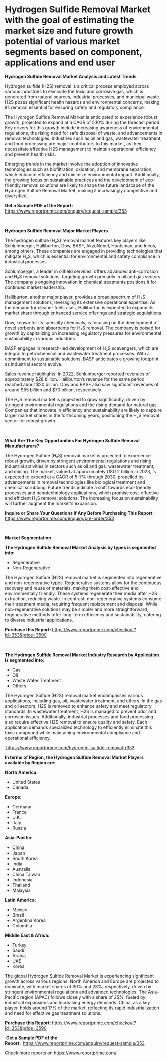 <p><h1>Hydrogen Sulfide Removal Market with the goal of estimating the market size and future growth potential of various market segments based on component, applications and end user</h1></p><p><strong>Hydrogen Sulfide Removal Market Analysis and Latest Trends</strong></p>
<p><p>Hydrogen sulfide (H2S) removal is a critical process employed across various industries to eliminate the toxic and corrosive gas, which is generated from natural sources, industrial processes, and municipal waste. H2S poses significant health hazards and environmental concerns, making its removal essential for ensuring safety and regulatory compliance.</p><p>The Hydrogen Sulfide Removal Market is anticipated to experience robust growth, projected to expand at a CAGR of 5.10% during the forecast period. Key drivers for this growth include increasing awareness of environmental regulations, the rising need for safe disposal of waste, and advancements in removal technologies. Industries such as oil and gas, wastewater treatment, and food processing are major contributors to this market, as they necessitate effective H2S management to maintain operational efficiency and prevent health risks.</p><p>Emerging trends in the market involve the adoption of innovative technologies such as biofiltration, oxidation, and membrane separation, which enhance efficiency and minimize environmental impact. Additionally, the growing focus on sustainable practices and the development of eco-friendly removal solutions are likely to shape the future landscape of the Hydrogen Sulfide Removal Market, making it increasingly competitive and diversified.</p></p>
<p><strong>Get a Sample PDF of the Report:&nbsp;</strong> <a href="https://www.reportprime.com/enquiry/request-sample/353?utm_campaign=3363&utm_medium=2&utm_source=Github&utm_content=ia&utm_term=18032025&utm_id=hydrogen-sulfide-removal">https://www.reportprime.com/enquiry/request-sample/353</a></p>
<p>&nbsp;</p>
<p><strong>Hydrogen Sulfide Removal Major Market Players</strong></p>
<p><p>The hydrogen sulfide (H₂S) removal market features key players like Schlumberger, Halliburton, Dow, BASF, AkzoNobel, Huntsman, and Ineos, among others. These companies are engaged in providing technologies that mitigate H₂S, which is essential for environmental and safety compliance in industrial processes.</p><p>Schlumberger, a leader in oilfield services, offers advanced anti-corrosion and H₂S removal solutions, targeting growth primarily in oil and gas sectors. The company's ongoing innovation in chemical treatments positions it for continued market leadership. </p><p>Halliburton, another major player, provides a broad spectrum of H₂S management solutions, leveraging its extensive operational expertise. As the demand for cleaner fuels rises, Halliburton is expected to expand its market share through enhanced service offerings and strategic acquisitions.</p><p>Dow, known for its specialty chemicals, is focusing on the development of novel sorbents and absorbents for H₂S removal. The company is poised for growth by capitalizing on increasing regulatory pressures for environmental sustainability in various industries.</p><p>BASF engages in research-led development of H₂S scavengers, which are integral to petrochemical and wastewater treatment processes. With a commitment to sustainable solutions, BASF anticipates a growing footprint as industrial sectors evolve.</p><p>Sales revenue highlights: In 2022, Schlumberger reported revenues of approximately $28 billion. Halliburton’s revenue for the same period reached about $20 billion. Dow and BASF also saw significant revenues of around $55 billion and $70 billion, respectively.</p><p>The H₂S removal market is projected to grow significantly, driven by stringent environmental regulations and the rising demand for natural gas. Companies that innovate in efficiency and sustainability are likely to capture larger market shares in the forthcoming years, positioning the H₂S removal sector for robust growth.</p></p>
<p>&nbsp;</p>
<p><strong>What Are The Key Opportunities For Hydrogen Sulfide Removal Manufacturers?</strong></p>
<p><p>The Hydrogen Sulfide (H₂S) removal market is projected to experience robust growth, driven by stringent environmental regulations and rising industrial activities in sectors such as oil and gas, wastewater treatment, and mining. The market, valued at approximately USD 2 billion in 2023, is expected to expand at a CAGR of 5-7% through 2030, propelled by advancements in removal technologies like biological treatment and chemical scrubbing. Future trends indicate a shift towards eco-friendly processes and nanotechnology applications, which promise cost-effective and efficient H₂S removal solutions. The increasing focus on sustainability will further augment the market's expansion.</p></p>
<p><strong>Inquire or Share Your Questions If Any Before Purchasing This Report:</strong> <a href="https://www.reportprime.com/enquiry/pre-order/353?utm_campaign=3363&utm_medium=2&utm_source=Github&utm_content=ia&utm_term=18032025&utm_id=hydrogen-sulfide-removal">https://www.reportprime.com/enquiry/pre-order/353</a></p>
<p>&nbsp;</p>
<p><strong>Market Segmentation</strong></p>
<p><strong>The Hydrogen Sulfide Removal Market Analysis by types is segmented into:</strong></p>
<p><ul><li>Regenerative</li><li>Non-Regenerative</li></ul></p>
<p><p>The Hydrogen Sulfide (H2S) removal market is segmented into regenerative and non-regenerative types. Regenerative systems allow for the continuous recovery and reuse of materials, making them cost-effective and environmentally friendly. These systems regenerate their media after H2S extraction, reducing waste. In contrast, non-regenerative systems consume their treatment media, requiring frequent replacement and disposal. While non-regenerative solutions may be simpler and more straightforward, regenerative methods offer long-term efficiency and sustainability, catering to diverse industrial applications.</p></p>
<p><strong>Purchase this Report:&nbsp;</strong><a href="https://www.reportprime.com/checkout?id=353&price=3590&utm_campaign=3363&utm_medium=2&utm_source=Github&utm_content=ia&utm_term=18032025&utm_id=hydrogen-sulfide-removal">https://www.reportprime.com/checkout?id=353&price=3590</a></p>
<p>&nbsp;</p>
<p><strong>The Hydrogen Sulfide Removal Market Industry Research by Application is segmented into:</strong></p>
<p><ul><li>Gas</li><li>Oil</li><li>Waste Water Treatment</li><li>Others</li></ul></p>
<p><p>The Hydrogen Sulfide (H2S) removal market encompasses various applications, including gas, oil, wastewater treatment, and others. In the gas and oil sectors, H2S is removed to enhance safety and meet regulatory standards. In wastewater treatment, H2S is managed to prevent odor and corrosion issues. Additionally, industrial processes and food processing also require effective H2S removal to ensure quality and safety. Each application demands specialized technology to efficiently eliminate this toxic compound while maintaining environmental compliance and operational efficiency.</p></p>
<p><a href="https://www.reportprime.com/hydrogen-sulfide-removal-r353?utm_campaign=3363&utm_medium=2&utm_source=Github&utm_content=ia&utm_term=18032025&utm_id=hydrogen-sulfide-removal">&nbsp;https://www.reportprime.com/hydrogen-sulfide-removal-r353</a></p>
<p><strong>In terms of Region, the Hydrogen Sulfide Removal Market Players available by Region are:</strong></p>
<p>
    <p> <strong> North America: </strong>
        <ul>
            <li>United States</li>
            <li>Canada</li>
        </ul>
        </p> 
    <p> <strong> Europe: </strong>
        <ul>
            <li>Germany</li>
            <li>France</li>
            <li>U.K.</li>
            <li>Italy</li>
            <li>Russia</li>
        </ul>
        </p> 
    <p> <strong> Asia-Pacific: </strong>
        <ul>
            <li>China</li>
            <li>Japan</li>
            <li>South Korea</li>
            <li>India</li>
            <li>Australia</li>
            <li>China Taiwan</li>
            <li>Indonesia</li>
            <li>Thailand</li>
            <li>Malaysia</li>
        </ul>
        </p> 
    <p> <strong> Latin America: </strong>
        <ul>
            <li>Mexico</li>
            <li>Brazil</li>
            <li>Argentina Korea</li>
            <li>Colombia</li>
        </ul>
        </p> 
    <p> <strong> Middle East & Africa: </strong>
        <ul>
            <li>Turkey</li>
            <li>Saudi</li>
            <li>Arabia</li>
            <li>UAE</li>
            <li>Korea</li>
        </ul>
    </p>
    </p>
<p><p>The global Hydrogen Sulfide Removal Market is experiencing significant growth across various regions. North America and Europe are projected to dominate, with market shares of 30% and 28%, respectively, driven by stringent environmental regulations and advanced technologies. The Asia-Pacific region (APAC) follows closely with a share of 25%, fueled by industrial expansions and increasing energy demands. China, as a key player, holds around 17% of the market, reflecting its rapid industrialization and need for effective gas treatment solutions.</p></p>
<p><strong>Purchase this Report: </strong><a href="https://www.reportprime.com/checkout?id=353&price=3590&utm_campaign=3363&utm_medium=2&utm_source=Github&utm_content=ia&utm_term=18032025&utm_id=hydrogen-sulfide-removal">https://www.reportprime.com/checkout?id=353&price=3590</a></p>
<p>&nbsp;<strong>Get a Sample PDF of the Report:&nbsp;&nbsp;</strong><a href="https://www.reportprime.com/enquiry/request-sample/353?utm_campaign=3363&utm_medium=2&utm_source=Github&utm_content=ia&utm_term=18032025&utm_id=hydrogen-sulfide-removal">https://www.reportprime.com/enquiry/request-sample/353</a></p>
<p><strong></strong></p>
<p>Check more reports on <a href="https://www.reportprime.com/?utm_campaign=3363&utm_medium=2&utm_source=Github&utm_content=ia&utm_term=18032025&utm_id=hydrogen-sulfide-removal">https://www.reportprime.com/</a></p>